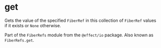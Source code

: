# get

Gets the value of the specified `FiberRef` in this collection of `FiberRef`
values if it exists or `None` otherwise.

Part of the `FiberRefs` module from the `@effect/io` package. Also known as `FiberRefs.get`.
